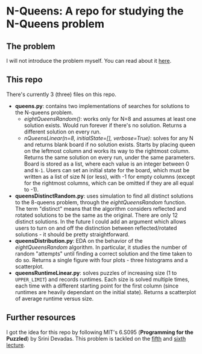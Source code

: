 # N-Queens: A repo for studying the N-Queens problem

## The problem
I will not introduce the problem myself. You can read about it [here](https://en.wikipedia.org/wiki/Eight_queens_puzzle).

## This repo
There's currently 3 (three) files on this repo.

* **queens.py**: contains two implementations of searches for solutions to the N-queens problem.
  - *eightQueensRandom()*: works only for N=8 and assumes at least one solution exists. Would run forever if there's no solution. Returns a different solution on every run.
  - *nQueensLinear(n=8, initialState=[], verbose=True)*: solves for any N and returns blank board if no solution exists. Starts by placing queen on the leftmost column and works its way to the rightmost column. Returns the same solution on every run, under the same parameters. Board is stored as a list, where each value is an integer between 0 and `N-1`. Users can set an initial state for the board, which must be written as a list of size N (or less), with -1 for empty columns (except for the rightmost columns, which can be omitted if they are all equal to -1).
* **queensDistinctRandom.py**: uses simulation to find all distinct solutions to the 8-queens problem, through the *eightQueensRandom* function. The term "distinct" means that the algorithm considers reflected and rotated solutions to be the same as the original. There are only 12 distinct solutions. In the future I could add an argument which allows users to turn on and off the distinction between reflected/rotated solutions - it should be pretty straightforward.
* **queensDistribution.py**: EDA on the behavior of the *eightQueensRandom* algorithm. In particular, it studies the number of random "attempts" until finding a correct solution and the time taken to do so. Returns a single figure with four plots - three histograms and a scatterplot.
* **queensRuntimeLinear.py**: solves puzzles of increasing size (1 to `UPPER_LIMIT`) and records runtimes. Each size is solved multiple times, each time with a different starting point for the first column (since runtimes are heavily dependant on the initial state). Returns a scatterplot of average runtime versus size.

## Further resources
I got the idea for this repo by following MIT's 6.S095 (**Programming for the Puzzled**) by Srini Devadas. This problem is tackled on the [fifth](https://www.youtube.com/watch?v=1_0WwiUUsTc&list=PLUl4u3cNGP62QumaaZtCCjkID-NgqrleA&index=5) and [sixth lecture](https://www.youtube.com/watch?v=Pe1MBDbGfwc&list=PLUl4u3cNGP62QumaaZtCCjkID-NgqrleA&index=6).
